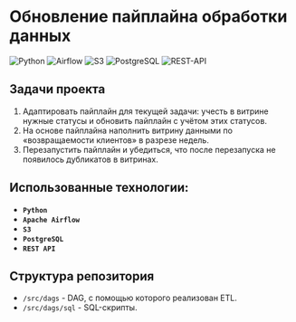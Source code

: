 # **Обновление пайплайна обработки данных**

![Python](https://img.shields.io/badge/-Python-blue)
![Airflow](https://img.shields.io/badge/-Airflow-orange)
![S3](https://img.shields.io/badge/-S3-orange)
![PostgreSQL](https://img.shields.io/badge/-PostgreSQL-salad)
![REST-API](https://img.shields.io/badge/-REST_API-white)

## **Задачи проекта**

1. Адаптировать пайплайн для текущей задачи: учесть в витрине нужные статусы и обновить пайплайн с учётом этих статусов.
2. На основе пайплайна наполнить витрину данными по «возвращаемости клиентов» в разрезе недель.
3. Перезапустить пайплайн и убедиться, что после перезапуска не появилось дубликатов в витринах.

## **Использованные технологии:**

- **`Python`**
- **`Apache Airflow`**
- **`S3`**
- **`PostgreSQL`**
- **`REST API`**

## **Структура репозитория**

- `/src/dags` - DAG, с помощью которого реализован ETL.
- `/src/dags/sql` - SQL-скрипты.


